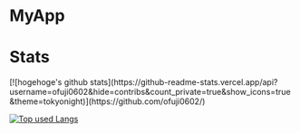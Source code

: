 # MyApp



# Stats
<p align="left">
<!-- リポジトリステータス -->
[![hogehoge's github stats](https://github-readme-stats.vercel.app/api?username=ofuji0602&hide=contribs&count_private=true&show_icons=true&theme=tokyonight)](https://github.com/ofuji0602/)

<!-- ソースコード統計 -->
[![Top used Langs](https://github-readme-stats.vercel.app/api/top-langs/?username=ofuji0602&layout=compact&theme=tokyonight)](https://github.com/ofuji0602/)
</p>
